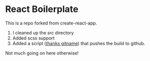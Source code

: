 # React Boilerplate

This is a repo forked from create-react-app. 

1. I cleaned up the src directory
2. Added scss support
3. Added a script ([thanks gitname](https://github.com/gitname/react-gh-pages)) that pushes the build to github. 

Not much going on here otherwise!
